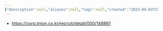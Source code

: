 ```yaml
---
{"description":null,"aliases":null,"tags":null,"created":"2023-04-03T15:05:40","updated":"2023-07-15T21:33:02","title":"티몬 인턴","dg-publish":true,"permalink":"/docs/티몬 인턴/","dgPassFrontmatter":true}
---
```


- https://corp.tmon.co.kr/recruit/detail/000/148861
